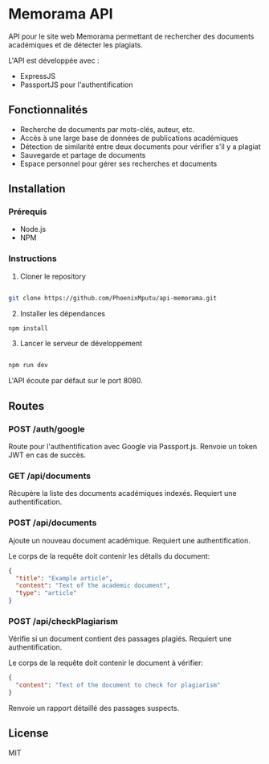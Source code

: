 # Memorama API

API pour le site web Memorama permettant de rechercher des documents académiques et de détecter les plagiats.

L'API est développée avec :

- ExpressJS
- PassportJS pour l'authentification

## Fonctionnalités

- Recherche de documents par mots-clés, auteur, etc.
- Accès à une large base de données de publications académiques
- Détection de similarité entre deux documents pour vérifier s'il y a plagiat
- Sauvegarde et partage de documents
- Espace personnel pour gérer ses recherches et documents

## Installation

### Prérequis

- Node.js
- NPM

### Instructions

1. Cloner le repository

```bash

git clone https://github.com/PhoenixMputu/api-memorama.git

```
2. Installer les dépendances

```bash
npm install

```

3. Lancer le serveur de développement

```bash

npm run dev

```

L'API écoute par défaut sur le port 8080.

## Routes

### POST /auth/google

Route pour l'authentification avec Google via Passport.js. Renvoie un token JWT en cas de succès.

### GET /api/documents

Récupère la liste des documents académiques indexés. Requiert une authentification.

### POST /api/documents

Ajoute un nouveau document académique. Requiert une authentification.

Le corps de la requête doit contenir les détails du document:

```json
{
  "title": "Example article",
  "content": "Text of the academic document",
  "type": "article" 
}
```

### POST /api/checkPlagiarism

Vérifie si un document contient des passages plagiés. Requiert une authentification. 

Le corps de la requête doit contenir le document à vérifier:

```json
{
  "content": "Text of the document to check for plagiarism"
}
```

Renvoie un rapport détaillé des passages suspects.

## License

MIT